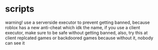 # scripts
warning! use a serverside executor to prevent getting banned, because roblox has a new anti-cheat which idk the name, if you use a client executor, make sure to be safe without getting banned, also, try this at client replcated games or backdoored games because without it, nobody can see it
